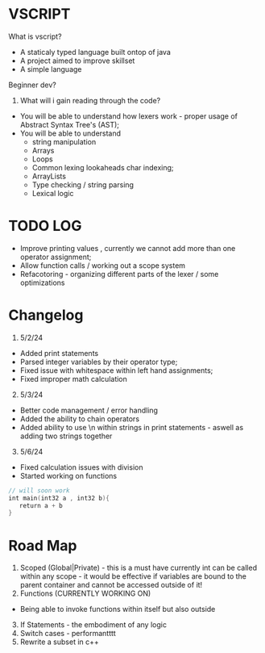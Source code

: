 # VSCRIPT


What is vscript?
- A staticaly typed language built ontop of java
- A project aimed to improve skillset
- A simple language


Beginner dev?

1. What will i gain reading through the code?
 - You will be able to understand how lexers work - proper usage of Abstract Syntax Tree's (AST);
 - You will be able to understand 
    - string manipulation 
    - Arrays
    - Loops
    - Common lexing lookaheads char indexing;
    - ArrayLists
    - Type checking / string parsing
    - Lexical logic


# TODO LOG
-  Improve printing values , currently we cannot add more than one operator assignment;
-  Allow function calls  / working out a scope system
-  Refacotoring - organizing different parts of the lexer / some optimizations  
# Changelog

1. 5/2/24 
 - Added print statements 
 - Parsed integer variables by their operator type; 
 - Fixed issue with whitespace within left hand assignments;  
 - Fixed improper math calculation

2. 5/3/24 
 - Better code management / error handling 
 - Added the ability to chain operators
 - Added ability to use \n within strings in print statements - aswell as adding two strings together
 
3. 5/6/24  
 - Fixed calculation issues with division
 - Started working on functions
 ```v
 // will soon work
 int main(int32 a , int32 b){
    return a + b
 }
 ```
 


# Road Map
1. Scoped (Global|Private) - this is a must have currently int can be called within any scope - it would be effective if variables are bound to the parent container and cannot be accessed outside of it! 
2. Functions (CURRENTLY WORKING ON)
 - Being able to invoke functions within itself but also outside 
3. If Statements - the embodiment of any logic 
4. Switch cases - performantttt
5. Rewrite a subset in c++ 